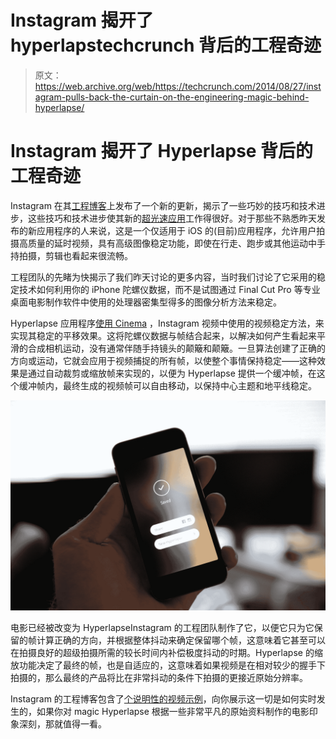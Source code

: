 # Instagram 揭开了 hyperlapstechcrunch 背后的工程奇迹

> 原文：<https://web.archive.org/web/https://techcrunch.com/2014/08/27/instagram-pulls-back-the-curtain-on-the-engineering-magic-behind-hyperlapse/>

# Instagram 揭开了 Hyperlapse 背后的工程奇迹

Instagram 在其[工程博客](https://web.archive.org/web/20221006135746/http://instagram-engineering.tumblr.com/post/95922900787/hyperlapse)上发布了一个新的更新，揭示了一些巧妙的技巧和技术进步，这些技巧和技术进步使其新的[超光速应用](https://web.archive.org/web/20221006135746/https://beta.techcrunch.com/2014/08/26/instagram-hyperlapse/)工作得很好。对于那些不熟悉昨天发布的新应用程序的人来说，这是一个仅适用于 iOS 的(目前)应用程序，允许用户拍摄高质量的延时视频，具有高级图像稳定功能，即使在行走、跑步或其他运动中手持拍摄，剪辑也看起来很流畅。

工程团队的先睹为快揭示了我们昨天讨论的更多内容，当时我们讨论了它采用的稳定技术如何利用你的 iPhone 陀螺仪数据，而不是试图通过 Final Cut Pro 等专业桌面电影制作软件中使用的处理器密集型得多的图像分析方法来稳定。

Hyperlapse 应用程序[使用 Cinema](https://web.archive.org/web/20221006135746/https://beta.techcrunch.com/2013/06/20/instagram-launches-cinema-its-fix-for-the-iphones-shaky-camera/) ，Instagram 视频中使用的视频稳定方法，来实现其稳定的平移效果。这将陀螺仪数据与帧结合起来，以解决如何产生看起来平滑的合成相机运动，没有通常伴随手持镜头的颠簸和颠簸。一旦算法创建了正确的方向或运动，它就会应用于视频捕捉的所有帧，以使整个事情保持稳定——这种效果是通过自动裁剪或缩放帧来实现的，以便为 Hyperlapse 提供一个缓冲帧，在这个缓冲帧内，最终生成的视频帧可以自由移动，以保持中心主题和地平线稳定。

![IMG_0023](img/a725e7cf4ed9fc1cd99181315e64f9ef.png)

电影已经被改变为 HyperlapseInstagram 的工程团队制作了它，以便它只为它保留的帧计算正确的方向，并根据整体抖动来确定保留哪个帧，这意味着它甚至可以在拍摄良好的超级拍摄所需的较长时间内补偿极度抖动的时期。Hyperlapse 的缩放功能决定了最终的帧，也是自适应的，这意味着如果视频是在相对较少的握手下拍摄的，那么最终的产品将比在非常抖动的条件下拍摄的更接近原始分辨率。

Instagram 的工程博客包含了[个说明性的视频示例](https://web.archive.org/web/20221006135746/http://instagram-engineering.tumblr.com/post/95922900787/hyperlapse)，向你展示这一切是如何实时发生的，如果你对 magic Hyperlapse 根据一些非常平凡的原始资料制作的电影印象深刻，那就值得一看。